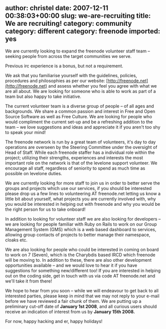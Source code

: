 author: christel
date: 2007-12-11 00:38:03+00:00
slug: we-are-recruiting
title: We are recruiting!
category: community
category: different
category: freenode
imported: yes
---
We are currently looking to expand the freenode volunteer staff team – seeking people from across the target communities we serve.

Previous irc experience is a bonus, but not a requirement.

We ask that you familiarise yourself with the guidelines, policies, procedures and philosophies as per our website: [http://freenode.net](http://freenode.net) and assess whether you feel you agree with what we are all about. We are looking for someone who is able to work as part of a team but also happy to take initiative.

The current volunteer team is a diverse group of people – of all ages and backgrounds. We share a common passion and interest in Free and Open Source Software as well as Free Culture. We are looking for people who would compliment the current set-up and be a refreshing addition to the team – we love suggestions and ideas and appreciate it if you aren't too shy to speak your mind!

The freenode network is run by a great team of volunteers, it's day to day operations are overseen by the Steering Committee under the oversight of Head of Staff. While each freenode staffer has a individual role within the project; utilizing their strengths, experiences and interests the most important role on the network is that of the levelone support volunteer. We encourage all staff, regardless of seniority to spend as much time as possible on levelone duties.

We are currently looking for more staff to join us in order to better serve the groups and projects which use our services, if you should be interested please drop us a few lines to volunteering AT freenode.net letting us know a little bit about yourself, what projects you are currently involved with, why you would be interested in helping out with freenode and why you would be the right person for us to take onboard!

In addition to looking for volunteer staff we are also looking for developers – we are looking for people familiar with Ruby on Rails to work on our Group Management System (GMS) which is a web based dashboard to services, allowing group contacts of projects to better manage their namespace, cloaks etc.

We are also looking for people who could be interested in coming on board to work on 7 (Seven), which is the Charybdis based IRCD which freenode will be moving to. In addition to these, there are also other development opportunities available – and we would love to hear it if you have suggestions for something new/different too! If you are interested in helping out on the coding side, get in touch with us via code AT freenode.net and we'll take it from there!

We hope to hear from you soon – while we will endeavour to get back to all interested parties, please keep in mind that we may not reply to your e-mail before we have reviewed a fair chunk of them. We are putting up a preliminary cut-off date of **January 1st 2008**, and all curious users should receive an indication of interest from us by **January 15th 2008.**

For now, happy hacking and er, happy holidays!
